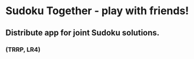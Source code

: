 # Sudoku Together - play with friends!
## Distribute app for joint Sudoku solutions.
### (TRRP, LR4)
